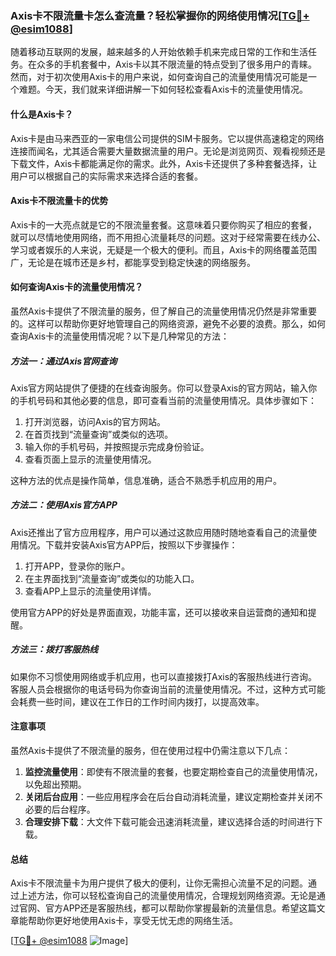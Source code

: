 ### Axis卡不限流量卡怎么查流量？轻松掌握你的网络使用情况[[TG💪+ @esim1088](https://t.me/s/esim1088)]

随着移动互联网的发展，越来越多的人开始依赖手机来完成日常的工作和生活任务。在众多的手机套餐中，Axis卡以其不限流量的特点受到了很多用户的青睐。然而，对于初次使用Axis卡的用户来说，如何查询自己的流量使用情况可能是一个难题。今天，我们就来详细讲解一下如何轻松查看Axis卡的流量使用情况。

#### 什么是Axis卡？

Axis卡是由马来西亚的一家电信公司提供的SIM卡服务。它以提供高速稳定的网络连接而闻名，尤其适合需要大量数据流量的用户。无论是浏览网页、观看视频还是下载文件，Axis卡都能满足你的需求。此外，Axis卡还提供了多种套餐选择，让用户可以根据自己的实际需求来选择合适的套餐。

#### Axis卡不限流量卡的优势

Axis卡的一大亮点就是它的不限流量套餐。这意味着只要你购买了相应的套餐，就可以尽情地使用网络，而不用担心流量耗尽的问题。这对于经常需要在线办公、学习或者娱乐的人来说，无疑是一个极大的便利。而且，Axis卡的网络覆盖范围广，无论是在城市还是乡村，都能享受到稳定快速的网络服务。

#### 如何查询Axis卡的流量使用情况？

虽然Axis卡提供了不限流量的服务，但了解自己的流量使用情况仍然是非常重要的。这样可以帮助你更好地管理自己的网络资源，避免不必要的浪费。那么，如何查询Axis卡的流量使用情况呢？以下是几种常见的方法：

##### 方法一：通过Axis官网查询

Axis官方网站提供了便捷的在线查询服务。你可以登录Axis的官方网站，输入你的手机号码和其他必要的信息，即可查看当前的流量使用情况。具体步骤如下：

1. 打开浏览器，访问Axis的官方网站。
2. 在首页找到“流量查询”或类似的选项。
3. 输入你的手机号码，并按照提示完成身份验证。
4. 查看页面上显示的流量使用情况。

这种方法的优点是操作简单，信息准确，适合不熟悉手机应用的用户。

##### 方法二：使用Axis官方APP

Axis还推出了官方应用程序，用户可以通过这款应用随时随地查看自己的流量使用情况。下载并安装Axis官方APP后，按照以下步骤操作：

1. 打开APP，登录你的账户。
2. 在主界面找到“流量查询”或类似的功能入口。
3. 查看APP上显示的流量使用详情。

使用官方APP的好处是界面直观，功能丰富，还可以接收来自运营商的通知和提醒。

##### 方法三：拨打客服热线

如果你不习惯使用网络或手机应用，也可以直接拨打Axis的客服热线进行咨询。客服人员会根据你的电话号码为你查询当前的流量使用情况。不过，这种方式可能会耗费一些时间，建议在工作日的工作时间内拨打，以提高效率。

#### 注意事项

虽然Axis卡提供了不限流量的服务，但在使用过程中仍需注意以下几点：

1. **监控流量使用**：即使有不限流量的套餐，也要定期检查自己的流量使用情况，以免超出预期。
2. **关闭后台应用**：一些应用程序会在后台自动消耗流量，建议定期检查并关闭不必要的后台程序。
3. **合理安排下载**：大文件下载可能会迅速消耗流量，建议选择合适的时间进行下载。

#### 总结

Axis卡不限流量卡为用户提供了极大的便利，让你无需担心流量不足的问题。通过上述方法，你可以轻松查询自己的流量使用情况，合理规划网络资源。无论是通过官网、官方APP还是客服热线，都可以帮助你掌握最新的流量信息。希望这篇文章能帮助你更好地使用Axis卡，享受无忧无虑的网络生活。

[[TG💪+ @esim1088](https://t.me/s/esim1088) ![Image](https://i.postimg.cc/4NQfJmqS/Snipaste-2025-05-13-00-14-12.png)]